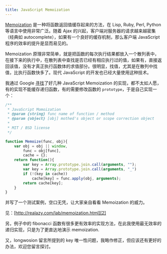 ```yaml
---
title: JavaScript Memoization
---
```

[Memoization][0] 是一种将函数返回值缓存起来的方法，在 Lisp, Ruby, Perl, Python 等语言中使用非常广泛。随着 Ajax 的兴起，客户端对服务器的请求越来越密集（经典如 autocomplete），如果有一个良好的缓存机制，那么客户端 JavaScript 程序的效率的提升是显而易见的。

Memoization 原理非常简单，就是把函数的每次执行结果都放入一个散列表中，在接下来的执行中，在散列表中查找是否已经有相应执行过的值，如果有，直接返回该值，没有才真正执行函数体的求值部分。很明显，找值，尤其是在散列中找值，比执行函数快多了。现代 JavaScript 的开发也已经大量使用这种技术。

我通过 Google [寻找][1]了好几种 JavaScript Memoization 的实现，都不太如人愿，有的实现不能缓存递归函数，有的需要修改函数的 `prototype`，于是自己实现一个：

```js
/**
 * JavaScript Momoization
 * @param {string} func name of function / method
 * @param {object} [obj] mothed's object or scope correction object
 *
 * MIT / BSD license
 */

function Memoize(func, obj){
    var obj = obj || window,
        func = obj[func],
        cache = {};
    return function(){
        var key = Array.prototype.join.call(arguments, "");
        var key = Array.prototype.join.call(arguments, "_")
        if (!(key in cache))
            cache[key] = func.apply(obj, arguments);
        return cache[key];
    }
}
```

并写了一个测试案例，空口无凭，让大家亲自看看 Memoization 的威力。

见：[http://realazy.com/lab/memoization.html][2]

另，例子中的 fibonacci 函数有很多更有效率的实现方法，在此我使用最无效率的递归实现，只是为了更直达地演示 memoization.

又，longwosion 留言所提到的 key 唯一性问题，我略作修正，但应该还有更好的办法，欢迎您留言探讨。

[0]: http://en.wikipedia.org/wiki/Memoization
[1]: http://www.google.com/search?hl=en&hs=y9z&q=JavaScript+Memoization
[2]: http://realazy.com/lab/memoization.html
